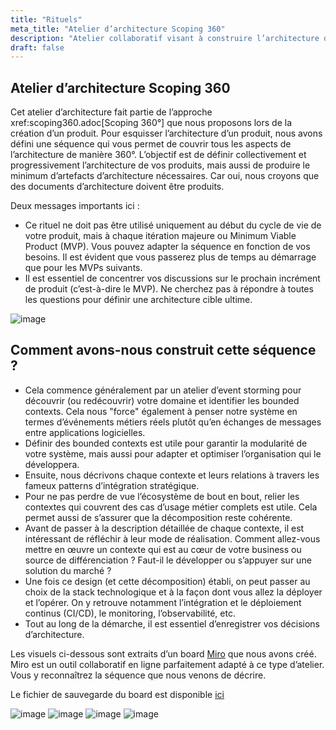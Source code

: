 ```yaml
---
title: "Rituels"
meta_title: "Atelier d’architecture Scoping 360"
description: "Atelier collaboratif visant à construire l’architecture d’un produit de manière progressive et itérative dans le cadre d’un MVP. L'approche 360° permet de couvrir l’ensemble des dimensions techniques, organisationnelles et opérationnelles."
draft: false
---
```


## Atelier d’architecture Scoping 360

Cet atelier d’architecture fait partie de l’approche xref:scoping360.adoc[Scoping 360°] que nous proposons lors de la création d’un produit. Pour esquisser l’architecture d’un produit, nous avons défini une séquence qui vous permet de couvrir tous les aspects de l’architecture de manière 360°. L’objectif est de définir collectivement et progressivement l’architecture de vos produits, mais aussi de produire le minimum d’artefacts d’architecture nécessaires. Car oui, nous croyons que des documents d’architecture doivent être produits.

Deux messages importants ici :

* Ce rituel ne doit pas être utilisé uniquement au début du cycle de vie de votre produit, mais à chaque itération majeure ou Minimum Viable Product (MVP). Vous pouvez adapter la séquence en fonction de vos besoins. Il est évident que vous passerez plus de temps au démarrage que pour les MVPs suivants.
* Il est essentiel de concentrer vos discussions sur le prochain incrément de produit (c’est-à-dire le MVP). Ne cherchez pas à répondre à toutes les questions pour définir une architecture cible ultime.

![image](./images/rituals/scoping-architecture.png)

## Comment avons-nous construit cette séquence ?

* Cela commence généralement par un atelier d’event storming pour découvrir (ou redécouvrir) votre domaine et identifier les bounded contexts. Cela nous "force" également à penser notre système en termes d’événements métiers réels plutôt qu’en échanges de messages entre applications logicielles.
* Définir des bounded contexts est utile pour garantir la modularité de votre système, mais aussi pour adapter et optimiser l’organisation qui le développera.
* Ensuite, nous décrivons chaque contexte et leurs relations à travers les fameux patterns d’intégration stratégique.
* Pour ne pas perdre de vue l’écosystème de bout en bout, relier les contextes qui couvrent des cas d’usage métier complets est utile. Cela permet aussi de s’assurer que la décomposition reste cohérente.
* Avant de passer à la description détaillée de chaque contexte, il est intéressant de réfléchir à leur mode de réalisation. Comment allez-vous mettre en œuvre un contexte qui est au cœur de votre business ou source de différenciation ? Faut-il le développer ou s’appuyer sur une solution du marché ?
* Une fois ce design (et cette décomposition) établi, on peut passer au choix de la stack technologique et à la façon dont vous allez la déployer et l’opérer. On y retrouve notamment l’intégration et le déploiement continus (CI/CD), le monitoring, l’observabilité, etc.
* Tout au long de la démarche, il est essentiel d’enregistrer vos décisions d’architecture.

Les visuels ci-dessous sont extraits d’un board [Miro](https://miro.com/) que nous avons créé. Miro est un outil collaboratif en ligne parfaitement adapté à ce type d’atelier. Vous y reconnaîtrez la séquence que nous venons de décrire.

Le fichier de sauvegarde du board est disponible [ici](./miscellaneous/rituals/workshop-architecture.rtb)

![image](./images/rituals/misc/workshop-architecture-1-2.png)
![image](./images/rituals/misc/workshop-architecture-3-4.png)
![image](./images/rituals/misc/workshop-architecture-5-6.png)
![image](./images/rituals/misc/workshop-architecture-last.png)
